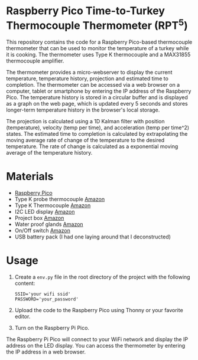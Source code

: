 # Raspberry Pico Time-to-Turkey Thermocouple Thermometer (RPT<sup>5</sup>)
This repository contains the code for a Raspberry Pico-based thermocouple thermometer that can be used to monitor the temperature of a turkey while it is cooking. The thermometer uses Type K thermocouple and a MAX31855 thermocouple amplifier. 

The thermometer provides a micro-webserver to display the current temperature, temperature history, projection and estimated time to completion. The thermometer can be accessed via a web browser on a computer, tablet or smartphone by entering the IP address of the Raspberry Pico. The temperature history is stored in a circular buffer and is displayed as a graph on the web page, which is updated every 5 seconds and stores longer-term temperature history in the browser's local storage. 

The projection is calculated using a 1D Kalman filter with position (temperature), velocity (temp per time), and acceleration (temp per time^2) states. The estimated time to completion is calculated by extrapolating the moving average rate of change of the temperature to the desired temperature. The rate of change is calculated as a exponential moving average of the temperature history.

# Materials
- [Raspberry Pico](https://www.raspberrypi.com/products/raspberry-pi-pico/)
- Type K probe thermocouple [Amazon](https://www.amazon.com/gp/product/B07PJNRBKG/ref=ppx_yo_dt_b_search_asin_title?ie=UTF8&psc=1)
- Type K Thermocouple [Amazon](https://www.amazon.com/HiLetgo-MAX6675-Thermocouple-Temperature-Arduino/dp/B01HT871SO?crid=3QW9LRR5YXBG6&dib=eyJ2IjoiMSJ9.hdWC_-c5v-buXstxZxYlcDZ7tDdsbYpgocHQ7M2yuJDP7qdvNvN2987X4dtrQfedXl3rS4VF7pDAXsOTzWua6whifliDE793xs2xu9yz3ewBiXFTMHox-zilOgUMI-ifK8nErLbNb1H8D3qdbxBpBObSE1CCezp2iAhz12k9SNT1ClCHJlXMjULCzafIdSOakaWYtlCd4fD9Qk_Z1XeJYpOAnWctSwkquUiVSHSgh765SL9uSqAK_bO5RiAYt317sveZkl75WTE5YH1sg_m2ZCF-q-qroXV7UvKr5limOSY.UQAWeB2cxULGkaoUmwUU3MvPF25mq14xqb2EOq9nkKU&dib_tag=se&keywords=max6675&qid=1732252048&s=industrial&sprefix=max6675%2Cindustrial%2C156&sr=1-6https://www.amazon.com/HiLetgo-MAX6675-Thermocouple-Temperature-Arduino/dp/B01HT871SO?crid=3QW9LRR5YXBG6&dib=eyJ2IjoiMSJ9.hdWC_-c5v-buXstxZxYlcDZ7tDdsbYpgocHQ7M2yuJDP7qdvNvN2987X4dtrQfedXl3rS4VF7pDAXsOTzWua6whifliDE793xs2xu9yz3ewBiXFTMHox-zilOgUMI-ifK8nErLbNb1H8D3qdbxBpBObSE1CCezp2iAhz12k9SNT1ClCHJlXMjULCzafIdSOakaWYtlCd4fD9Qk_Z1XeJYpOAnWctSwkquUiVSHSgh765SL9uSqAK_bO5RiAYt317sveZkl75WTE5YH1sg_m2ZCF-q-qroXV7UvKr5limOSY.UQAWeB2cxULGkaoUmwUU3MvPF25mq14xqb2EOq9nkKU&dib_tag=se&keywords=max6675&qid=1732252048&s=industrial&sprefix=max6675%2Cindustrial%2C156&sr=1-6)
- I2C LED display [Amazon](https://www.amazon.com/gp/product/B07Q2S8LZL/ref=ppx_yo_dt_b_search_asin_title?ie=UTF8&psc=1)
- Project box [Amazon](https://www.amazon.com/gp/product/B07Q2S8LZL/ref=ppx_yo_dt_b_search_asin_title?ie=UTF8&psc=1)
- Water proof glands [Amazon](https://www.amazon.com/Waterproof-Adjustable-Connectors-Plastic-Protectors/dp/B085NVDC3K?crid=3BQ32O92PBDG4&dib=eyJ2IjoiMSJ9.fWhsZaEQxeM_DX5U6Mjc8-ameXa5-rzGA8VhAcgy0IvMdejNZakByAgbXZeM675xz75vXXHXszqc5g0xZzYUZQ3QgZV-YpAiOMwHTDdeK6QXGLEpztecVMHAVqH-YOviHRzUAHgSExehCF-zAWUMqd1lb612Odihycqsq3B53_aUOLeGDEaths4PJJFtcv6ohY27REEaBOiUk9dqBTjwQu2nA9XgcOKUL77BPZh_czX5igaHxYZ7nDkZy5dzQBRRLWoNlkEaL5Sb-CcLSJA3zuieSLZd2et9RWwambRHFXI.mCAuUDxU0kGe46CTlDGJbXRaXgpqZm_a8IZMyg1MI68&dib_tag=se&keywords=water+proof+glands&qid=1732252498&s=industrial&sprefix=water+proof+glands%2Cindustrial%2C164&sr=1-3)
- On/Off switch [Amazon](https://www.amazon.com/gp/product/B09BKXVCQ8/ref=ppx_yo_dt_b_search_asin_title?ie=UTF8&psc=1)
- USB battery pack (I had one laying around that I deconstructed)

# Usage

1. Create a `env.py` file in the root directory of the project with the following content:
    ```
    SSID='your wifi ssid'
    PASSWORD='your_password'
    ```

2. Upload the code to the Raspberry Pico using Thonny or your favorite editor.

3. Turn on the Raspberry Pi Pico. 

The Raspberry Pi Pico will connect to your WiFi network and display the IP address on the LED display. You can access the thermometer by entering the IP address in a web browser.


